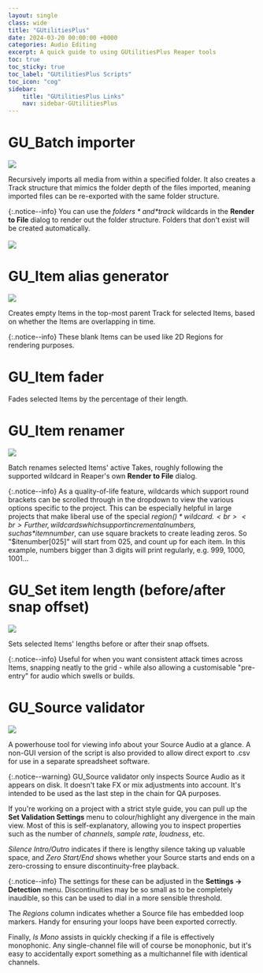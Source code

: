 ```yaml
---
layout: single
class: wide
title: "GUtilitiesPlus"
date: 2024-03-20 00:00:00 +0000
categories: Audio Editing
excerpt: A quick guide to using GUtilitiesPlus Reaper tools
toc: true
toc_sticky: true
toc_label: "GUtilitiesPlus Scripts"
toc_icon: "cog"
sidebar:
    title: "GUtilitiesPlus Links"
    nav: sidebar-GUtilitiesPlus
---
```

# GU_Batch importer

<img src="{{ site.url }}{{ site.baseurl }}/assets/2024-02-12-gutilitiesplus-doc/gutil_batch_import.gif">

Recursively imports all media from within a specified folder. It also creates a Track structure that mimics the folder depth of the files imported, meaning imported files can be re-exported with the same folder structure.

{:.notice--info}
You can use the *$folders* and *$track* wildcards in the **Render to File** dialog to render out the folder structure. Folders that don't exist will be created automatically.
<br><br><img src="{{ site.url }}{{ site.baseurl }}/assets/2024-02-12-gutilitiesplus-doc/gutil_render_to_file_wildcard_tip.png">

# GU_Item alias generator

<img src="{{ site.url }}{{ site.baseurl }}/assets/2024-02-12-gutilitiesplus-doc/gutil_item_alias_generator.gif">

Creates empty Items in the top-most parent Track for selected Items, based on whether the Items are overlapping in time. 

{:.notice--info}
These blank Items can be used like 2D Regions for rendering purposes. 

# GU_Item fader

Fades selected Items by the percentage of their length. 

# GU_Item renamer
<img src="{{site.baseural}}https://i.imgur.com/7kCk38I.gif">

Batch renames selected Items' active Takes, roughly following the supported wildcard in Reaper's own **Render to File** dialog.

{:.notice--info}
As a quality-of-life feature, wildcards which support round brackets can be scrolled through in the dropdown to view the various options specific to the project. This can be especially helpful in large projects that make liberal use of the special *$region()* wildcard. <br><br>Further, wildcards which support incremental numbers, such as *$itemnumber*, can use square brackets to create leading zeros. So "$itenumber[025]" will start from 025, and count up for each item. In this example, numbers bigger than 3 digits will print regularly, e.g. 999, 1000, 1001...

# GU_Set item length (before/after snap offset)
<img src="{{site.baseural}}https://i.imgur.com/XLPu4PN.gif">

Sets selected Items' lengths before or after their snap offsets.

{:.notice--info}
Useful for when you want consistent attack times across Items, snapping neatly to the grid - while also allowing a customisable "pre-entry" for audio which swells or builds. 

# GU_Source validator
<img src="{{site.baseural}}https://i.imgur.com/sGUDSPd.gif">

A powerhouse tool for viewing info about your Source Audio at a glance. A non-GUI version of the script is also provided to allow direct export to .csv for use in a separate spreadsheet software.

{:.notice--warning}
GU_Source validator only inspects Source Audio as it appears on disk. It doesn't take FX or mix adjustments into account. It's intended to be used as the last step in the chain for QA purposes.

If you're working on a project with a strict style guide, you can pull up the **Set Validation Settings** menu to colour/highlight any divergence in the main view. Most of this is self-explanatory, allowing you to inspect properties such as the number of *channels*, *sample rate*, *loudness*, etc.

*Silence Intro/Outro* indicates if there is lengthy silence taking up valuable space, and *Zero Start/End* shows whether your Source starts and ends on a zero-crossing to ensure discontinuity-free playback. 

{:.notice--info}
The settings for these can be adjusted in the **Settings → Detection** menu. Discontinuities may be so small as to be completely inaudible, so this can be used to dial in a more sensible threshold.

The *Regions* column indicates whether a Source file has embedded loop markers. Handy for ensuring your loops have been exported correctly.

Finally, *Is Mono* assists in quickly checking if a file is effectively monophonic. Any single-channel file will of course be monophonic, but it's easy to accidentally export something as a multichannel file with identical channels. 